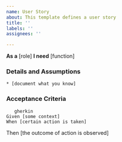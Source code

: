 ```yaml
---
name: User Story
about: This template defines a user story
title: ''
labels: ''
assignees: ''

---
```


**As a** [role]
**I need** [function]

### Details and Assumptions
    * [document what you know]

### Acceptance Criteria
       gherkin
    Given [some context]
    When [certain action is taken]
   Then [the outcome of action is observed]

